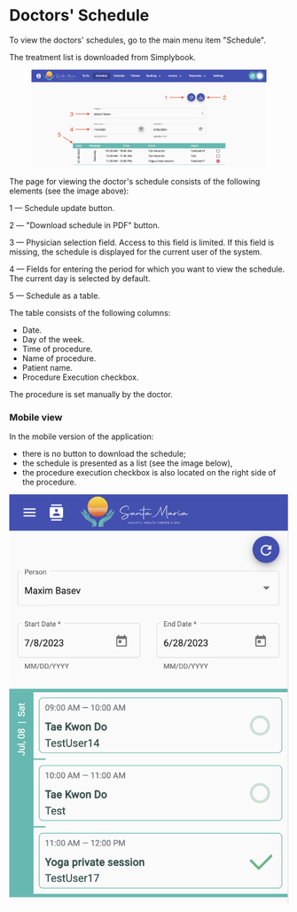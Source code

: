 # Doctors' Schedule

To view the doctors' schedules, go to the main menu item "Schedule".&#x20;

The treatment list is downloaded from Simplybook.

<figure><img src="../../.gitbook/assets/Screenshot 2023-06-28 at 19.54.23 (1).png" alt=""><figcaption></figcaption></figure>

The page for viewing the doctor's schedule consists of the following elements (see the image above):&#x20;

1 — Schedule update button.&#x20;

2 — "Download schedule in PDF" button.&#x20;

3 — Physician selection field. Access to this field is limited. If this field is missing, the schedule is displayed for the current user of the system.&#x20;

4 — Fields for entering the period for which you want to view the schedule. The current day is selected by default.&#x20;

5 — Schedule as a table.&#x20;

The table consists of the following columns:&#x20;

* Date.&#x20;
* Day of the week.&#x20;
* Time of procedure.&#x20;
* Name of procedure.&#x20;
* Patient name.&#x20;
* Procedure Execution checkbox.&#x20;

The procedure is set manually by the doctor.

### Mobile view

In the mobile version of the application:&#x20;

* there is no button to download the schedule;&#x20;
* the schedule is presented as a list (see the image below),
* the procedure execution checkbox is also located on the right side of the procedure.

![](<../../.gitbook/assets/Screenshot 2023-06-28 at 19.54.42.png>)

